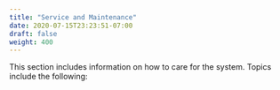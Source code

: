 ```yaml
---
title: "Service and Maintenance"
date: 2020-07-15T23:23:51-07:00
draft: false
weight: 400
---
```


This section includes information on how to care for the system. Topics include the following:
